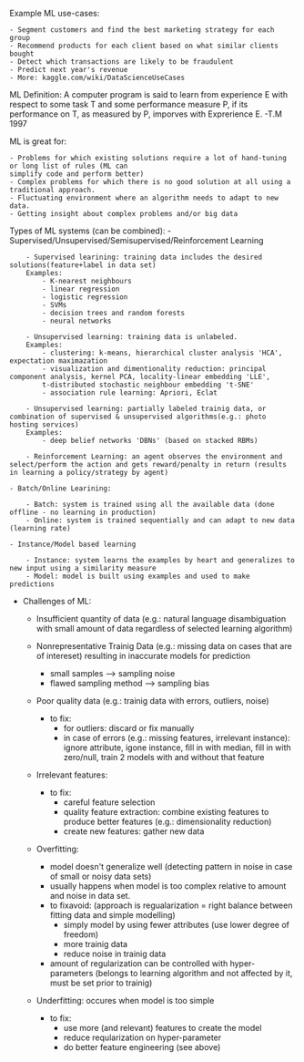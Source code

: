 Example ML use-cases:

	- Segment customers and find the best marketing strategy for each group
	- Recommend products for each client based on what similar clients bought
	- Detect which transactions are likely to be fraudulent
	- Predict next year's revenue
	- More: kaggle.com/wiki/DataScienceUseCases

ML Definition:
	A computer program is said to learn from experience E with respect to some task T and some performance
	measure P, if its performance on T, as measured by P, imporves with Exprerience E. -T.M 1997

ML is great for:

	- Problems for which existing solutions require a lot of hand-tuning or long list of rules (ML can
	simplify code and perform better)
	- Complex problems for which there is no good solution at all using a traditional approach.
	- Fluctuating environment where an algorithm needs to adapt to new data.
	- Getting insight about complex problems and/or big data

Types of ML systems (can be combined):
	- Supervised/Unsupervised/Semisupervised/Reinforcement Learning

		- Supervised learining: training data includes the desired solutions(feature+label in data set)
		Examples: 
			- K-nearest neighbours
			- linear regression
			- logistic regression
			- SVMs
			- decision trees and random forests
			- neural networks

		- Unsupervised learning: training data is unlabeled.
		Examples:
			- clustering: k-means, hierarchical cluster analysis 'HCA', expectation maximazation
			- visualization and dimentionality reduction: principal component analysis, kernel PCA, locality-linear embedding 'LLE',
			t-distributed stochastic neighbour embedding 't-SNE'
			- association rule learning: Apriori, Eclat

		- Unsupervised learning: partially labeled trainig data, or combination of supervised & unsupervised algorithms(e.g.: photo hosting services)
		Examples:
			- deep belief networks 'DBNs' (based on stacked RBMs)

		- Reinforcement Learning: an agent observes the environment and select/perform the action and gets reward/penalty in return (results in learning a policy/strategy by agent)

	- Batch/Online Learining:

		- Batch: system is trained using all the available data (done offline - no learning in production)
		- Online: system is trained sequentially and can adapt to new data (learning rate)

	- Instance/Model based learning

		- Instance: system learns the examples by heart and generalizes to new input using a similarity measure
		- Model: model is built using examples and used to make predictions

- Challenges of ML:
	- Insufficient quantity of data (e.g.: natural language disambiguation with small amount of data regardless of selected learning algorithm)

	- Nonrepresentative Trainig Data (e.g.: missing data on cases that are of intereset) resulting in inaccurate models for prediction
		- small samples --> sampling noise
		- flawed sampling method --> sampling bias

	- Poor quality data (e.g.: trainig data with errors, outliers, noise)
		* to fix:
			- for outliers: discard or fix manually
			- in case of errors (e.g.: missing features, irrelevant instance): ignore attribute, igone instance, fill in with median, fill in with zero/null, train 2 models with and without that feature

	- Irrelevant features:
		* to fix:
			- careful feature selection
			- quality feature extraction: combine existing features to produce better features (e.g.: dimensionality reduction)
			- create new features: gather new data

	- Overfitting:
		- model doesn't generalize well (detecting pattern in noise in case of small or noisy data sets)
		- usually happens when model is too complex relative to amount and noise in data set.
		* to fixavoid: (approach is regualarization = right balance between fitting data and simple modelling)
			- simply model by using fewer attributes (use lower degree of freedom)
			- more trainig data
			- reduce noise in trainig data
		- amount of regularization can be controlled with hyper-parameters (belongs to learning algorithm and not affected by it, must be set prior to trainig)

	- Underfitting: occures when model is too simple
		* to fix:
			- use more (and relevant) features to create the model
			- reduce reqularization on hyper-parameter
			- do better feature engineering (see above)

